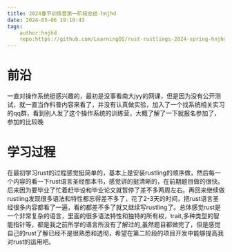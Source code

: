 ```yaml
---
title: 2024春节训练营第一阶段总结-hnjhd
date: 2024-05-06 19:10:43
tags:
    author:hnjhd
    repo:https://github.com/LearningOS/rust-rustlings-2024-spring-hnjhd.git
---
```

# 前沿 
一直对操作系统挺感兴趣的，最初是没事看南大jyy的网课，但是因为没有公开测试，就一直当作科普内容来看了，并没有认真做实验，加入了一个找系统相关实习的qq群，看到别人发了这个操作系统的训练营，大概了解了一下就报名参加了，参加的比较晚
# 学习过程
在最初学习rust的过程感觉挺简单的，基本上是安装rustling的顺序做，然后每一个内容的看一下rust语言圣经那本书，感觉讲的挺清晰的，在前期题目做的很快。后来因为要毕业了忙着赶毕设和毕业论文就暂停了差不多两周左右。再回来继续做rustling发现很多语法和特性都忘得差不多了，花了2-3天的时间，把rust语言圣经很多内容都看了一遍，看的都差不多了就又继续写rustling了。总体感觉rust是一个非常复杂的语言，里面的很多语法特性和独特的所有权，trait,多种类型的智能指针等，都是我之前所学的语言所没有了解过的,虽然题目都做完了，但是感觉自己的rust了解已经不是很熟悉和透彻，希望在第二阶段的项目开发中能够提高我对rust的运用吧。